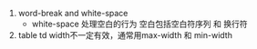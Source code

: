﻿1. word-break and white-space
   * white-space 处理空白的行为  空白包括空白符序列 和 换行符  
2. table td width不一定有效，通常用max-width 和 min-width